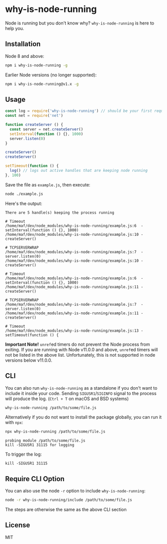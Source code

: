 # why-is-node-running

Node is running but you don't know why? `why-is-node-running` is here to help you.

## Installation

Node 8 and above:

```bash
npm i why-is-node-running -g
```

Earlier Node versions (no longer supported):

```bash
npm i why-is-node-running@v1.x -g
```

## Usage

```js
const log = require('why-is-node-running') // should be your first require
const net = require('net')

function createServer () {
  const server = net.createServer()
  setInterval(function () {}, 1000)
  server.listen(0)
}

createServer()
createServer()

setTimeout(function () {
  log() // logs out active handles that are keeping node running
}, 100)
```

Save the file as `example.js`, then execute:

```bash
node ./example.js
```

Here's the output:

```
There are 5 handle(s) keeping the process running

# Timeout
/home/maf/dev/node_modules/why-is-node-running/example.js:6  - setInterval(function () {}, 1000)
/home/maf/dev/node_modules/why-is-node-running/example.js:10 - createServer()

# TCPSERVERWRAP
/home/maf/dev/node_modules/why-is-node-running/example.js:7  - server.listen(0)
/home/maf/dev/node_modules/why-is-node-running/example.js:10 - createServer()

# Timeout
/home/maf/dev/node_modules/why-is-node-running/example.js:6  - setInterval(function () {}, 1000)
/home/maf/dev/node_modules/why-is-node-running/example.js:11 - createServer()

# TCPSERVERWRAP
/home/maf/dev/node_modules/why-is-node-running/example.js:7  - server.listen(0)
/home/maf/dev/node_modules/why-is-node-running/example.js:11 - createServer()

# Timeout
/home/maf/dev/node_modules/why-is-node-running/example.js:13 - setTimeout(function () {
```

**Important Note!**
`unref`ed timers do not prevent the Node process from exiting. If you are running with Node v11.0.0 and above, `unref`ed timers will not be listed in the above list. Unfortunately, this is not supported in node versions below v11.0.0.

## CLI

You can also run `why-is-node-running` as a standalone if you don't want to include it inside your code. Sending `SIGUSR1`/`SIGINFO` signal to the process will produce the log. (`Ctrl + T` on macOS and BSD systems)

```bash
why-is-node-running /path/to/some/file.js
```

Alternatively if you do not want to install the package globally, you can run it with `npx`:

```bash
npx why-is-node-running /path/to/some/file.js
```

```
probing module /path/to/some/file.js
kill -SIGUSR1 31115 for logging
```

To trigger the log:

```
kill -SIGUSR1 31115
```

## Require CLI Option

You can also use the node `-r` option to include `why-is-node-running`:

```bash
node -r why-is-node-running/include /path/to/some/file.js
```

The steps are otherwise the same as the above CLI section

## License

MIT
